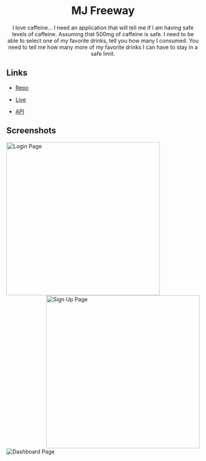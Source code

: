<h1 align="center">MJ Freeway</h1>

<p align="center">I love caffeine... I need an application that will tell me if I am having safe levels of caffeine. Assuming that 500mg of caffeine is safe. I need to be able to select one of my favorite drinks, tell you how many I consumed. You need to tell me how many more of my favorite drinks I can have to stay in a safe limit.</p>



## Links

- [Repo](https://github.com/neilgoswami/mj-freeway)

- [Live](<https://mj-freeway.azurewebsites.net/> "Live View")

- [API](<https://mj-freeway.azurewebsites.net/api/> "API")



## Screenshots

<div>
    <img src="https://user-images.githubusercontent.com/1276993/130391547-1d740ef6-5e89-40cb-bd31-fa2075c7dbb2.jpg" alt="Login Page" align="left" width="400">
    <img src="https://user-images.githubusercontent.com/1276993/130391645-975ec238-cda5-44bf-80d0-0b6fd86d7c45.jpg" alt="Sign Up Page" align="right" width="400">
</div>

<div>
    <img src="https://user-images.githubusercontent.com/1276993/130391361-cadd4d32-c57d-4da6-ac2a-0de36154b6a1.jpg" alt="Dashboard Page">
</div>



